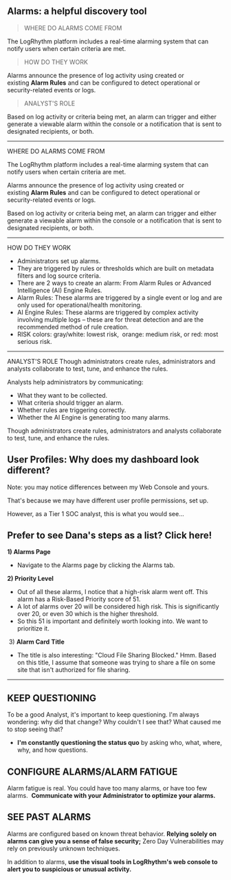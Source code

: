 
## Alarms: a helpful discovery tool


>WHERE DO ALARMS COME FROM

The LogRhythm platform includes a real-time alarming system that can notify users when certain criteria are met. 


>HOW DO THEY WORK

Alarms announce the presence of log activity using created or existing **Alarm Rules** and can be configured to detect operational or security-related events or logs. 


>ANALYST'S ROLE

Based on log activity or criteria being met, an alarm can trigger and either generate a viewable alarm within the console or a notification that is sent to designated recipients, or both.


<hr>

WHERE DO ALARMS COME FROM

The LogRhythm platform includes a real-time alarming system that can notify users when certain criteria are met. 

Alarms announce the presence of log activity using created or existing **Alarm Rules** and can be configured to detect operational or security-related events or logs. 

Based on log activity or criteria being met, an alarm can trigger and either generate a viewable alarm within the console or a notification that is sent to designated recipients, or both.


<hr>


HOW DO THEY WORK
- Administrators set up alarms. 
- They are triggered by rules or thresholds which are built on metadata filters and log source criteria.
- There are 2 ways to create an alarm: From Alarm Rules or Advanced Intelligence (AI) Engine Rules.
- Alarm Rules: These alarms are triggered by a single event or log and are only used for operational/health monitoring.
- AI Engine Rules: These alarms are triggered by complex activity involving multiple logs – these are for threat detection and are the recommended method of rule creation.
- RISK colors: gray/white: lowest risk,  orange: medium risk, or red: most serious risk.


<hr>


ANALYST'S ROLE
Though administrators create rules, administrators and analysts collaborate to test, tune, and enhance the rules.

Analysts help administrators by communicating:
- What they want to be collected.
- What criteria should trigger an alarm.
- Whether rules are triggering correctly.
- Whether the AI Engine is generating too many alarms.


Though administrators create rules, administrators and analysts collaborate to test, tune, and enhance the rules.

## User Profiles: Why does my dashboard look different?

Note: you may notice differences between my Web Console and yours. 

That's because we may have different user profile permissions, set up.

However, as a Tier 1 SOC analyst, this is what you would see...



## Prefer to see Dana's steps as a list? Click here!

**1) Alarms Page**

- Navigate to the Alarms page by clicking the Alarms tab.

**2) Priority Level**

- Out of all these alarms, I notice that a high-risk alarm went off. This alarm has a Risk-Based Priority score of 51. 
- A lot of alarms over 20 will be considered high risk. This is significantly over 20, or even 30 which is the higher threshold.
- So this 51 is important and definitely worth looking into. We want to prioritize it.

 3) **Alarm Card** **Title**

- The title is also interesting: "Cloud File Sharing Blocked." Hmm. Based on this title, I assume that someone was trying to share a file on some site that isn't authorized for file sharing.

<hr>

## KEEP QUESTIONING
To be a good Analyst, it's important to keep questioning. I'm always wondering: why did that change? Why couldn't I see that? What caused me to stop seeing that?

- **I'm constantly questioning the status quo** by asking who, what, where, why, and how questions.


## CONFIGURE ALARMS/ALARM FATIGUE
Alarm fatigue is real. You could have too many alarms, or have too few alarms. 
**Communicate with your Administrator to optimize your alarms.**


## SEE PAST ALARMS
Alarms are configured based on known threat behavior. **Relying solely on alarms can give you a sense of false security;** Zero Day Vulnerabilities may rely on previously unknown techniques.  
  
In addition to alarms, **use the visual tools in LogRhythm's web console to alert you to suspicious or unusual activity.**


